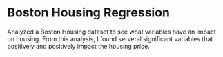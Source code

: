 # Boston Housing Regression

Analyzed a Boston Housing dataset to see what variables have an impact on housing. From this analysis, I found serveral significant variables that positively and positively impact the housing price. 
